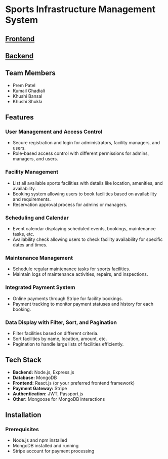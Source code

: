 # Sports Infrastructure Management System

## [Frontend](https://sports-spacee.vercel.app/) 
## [Backend](https://odoo-combat-cgs8.onrender.com/)

## Team Members

- Prem Patel
- Kumail Ghadiali
- Khushi Bansal
- Khushi Shukla

## Features

### User Management and Access Control
- Secure registration and login for administrators, facility managers, and users.
- Role-based access control with different permissions for admins, managers, and users.

### Facility Management
- List all available sports facilities with details like location, amenities, and availability.
- Booking system allowing users to book facilities based on availability and requirements.
- Reservation approval process for admins or managers.

### Scheduling and Calendar
- Event calendar displaying scheduled events, bookings, maintenance tasks, etc.
- Availability check allowing users to check facility availability for specific dates and times.

### Maintenance Management
- Schedule regular maintenance tasks for sports facilities.
- Maintain logs of maintenance activities, repairs, and inspections.

### Integrated Payment System
- Online payments through Stripe for facility bookings.
- Payment tracking to monitor payment statuses and history for each booking.

### Data Display with Filter, Sort, and Pagination
- Filter facilities based on different criteria.
- Sort facilities by name, location, amount, etc.
- Pagination to handle large lists of facilities efficiently.

## Tech Stack

- **Backend:** Node.js, Express.js
- **Database:** MongoDB
- **Frontend:** React.js (or your preferred frontend framework)
- **Payment Gateway:** Stripe
- **Authentication:** JWT, Passport.js
- **Other:** Mongoose for MongoDB interactions

## Installation

### Prerequisites

- Node.js and npm installed
- MongoDB installed and running
- Stripe account for payment processing
